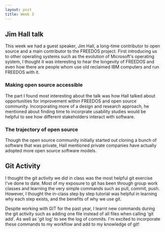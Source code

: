 ```yaml
---
layout: post
title: Week 3
---
```


## Jim Hall talk 
<!--more-->

This week we had a guest speaker, Jim Hall, a long-time contributor to open source and a main contributor to the FREEDOS project. First introducing us to other operating systems such as the evolution of Microsoft's operating system, I thought it was interesting to hear the longevity of FREEDOS and even how there are people whom use old reclaimed IBM computers and run FREEDOS with it. 

### Making open source accessible
The part I found most interesting about the talk was how Hall talked about opportunities for improvement within FREEDOS and open source community. Incorporating more of a design and research approach, he mentioned about finding time to incorprate usability studies would be helpful to see how different stakeholders interact with software. 

### The trajectory of open source
Though the open source community initially started out cloning a bunch of software that was private, Hall mentioned private companies have actually adopted more open source software models. 

## Git Activity 
<!--more-->
I thought the git activity we did in class was the most helpful git exercise I've done to date. Most of my exposure to git has been through group work classes and learning the very simple commands such as pull, commit, push. However, I thought the in-class step by step tutorial was helpful in learning why each step exists, and the benefits of why we use git.

Despite working with GIT for the past year, I learnt new commands during the git activity such as 
adding one file instead of all files when calling 'git add'. As well as 'git log' to see the log of commits. I'm excited to incorporate these commands to my workflow and add to my knowledge of git! 